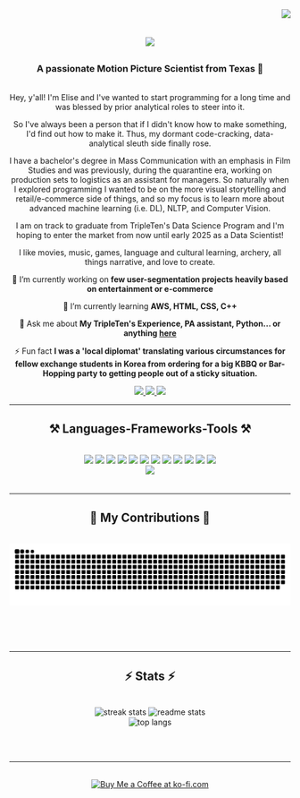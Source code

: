 <img align="right" src="https://visitor-badge.laobi.icu/badge?page_id=AmbitiousRabbit.AmbitiousRabbit" />

<h1 align="center">
    <img src="https://readme-typing-svg.herokuapp.com/?font=Righteous&size=35&center=true&vCenter=true&width=500&height=70&duration=4000&lines=What+It+Do!+👀;+I'm+Elise+Mathis!+🐇;" />
</h1>

<h3 align="center">A passionate Motion Picture Scientist from Texas 🤠</h3>

<br/>

<div align="center">
Hey, y'all! I'm Elise and I've wanted to start programming for a long time and was blessed by prior analytical roles to steer into it.
    
So I've always been a person that if I didn't know how to make something, I'd find out how to make it. Thus, my dormant code-cracking, data-analytical sleuth side finally rose.

I have a bachelor's degree in Mass Communication with an emphasis in Film Studies and was previously, during the quarantine era, working on production sets to logistics as an assistant for managers. So naturally when I explored programming I wanted to be on the more visual storytelling and retail/e-commerce side of things, and so my focus is to learn more about advanced machine learning (i.e. DL), NLTP, and Computer Vision.

I am on track to graduate from TripleTen's Data Science Program and I'm hoping to enter the market from now until early 2025 as a Data Scientist!

I like movies, music, games, language and cultural learning, archery, all things narrative, and love to create.
 
 🔭 I’m currently working on **few user-segmentation projects heavily based on entertainment or e-commerce**
 
 🌱 I’m currently learning **AWS, HTML, CSS, C++**

💬 Ask me about **My TripleTen's Experience, PA assistant, Python... or anything [here](https://github.com/salesp07/salesp07/issues)**

⚡ Fun fact **I was a 'local diplomat' translating various circumstances for fellow exchange students in Korea from ordering for a big KBBQ or Bar-Hopping party to getting people out of a sticky situation.**

 </div>
 
<div align="center"> 
  <a href="mailto:elisemathis3@gmail.com">
    <img src="https://img.shields.io/badge/Gmail-333333?style=for-the-badge&logo=gmail&logoColor=red" />
  </a>
  <a href="https://www.linkedin.com/in/elise-mathis/" target="_blank">
    <img src="https://img.shields.io/badge/LinkedIn-0077B5?style=for-the-badge&logo=linkedin&logoColor=white" target="_blank" />
  </a>
  <a href="https://github.com/AmbitiousRabbit/Portfolio" target="_blank">
     <img src="https://img.shields.io/badge/Portfolio-FF5722?style=for-the-badge&logo=todoist&logoColor=white" target="_blank" /> <!-- sqlite, safari, google-chrome are other good icon options -->
  </a>
</div>

 <hr/>
 
<h2 align="center">⚒️ Languages-Frameworks-Tools ⚒️</h2>
<br/>
<div align="center">
    <img src="https://img.shields.io/badge/Keras-FF0000?style=for-the-badge&logo=keras&logoColor=white" />
    <img src="https://img.shields.io/badge/Numpy-777BB4?style=for-the-badge&logo=numpy&logoColor=white" />
    <img src="https://img.shields.io/badge/Visual_Studio_Code-0078D4?style=for-the-badge&logo=visual%20studio%20code&logoColor=white" />
    <img src="https://img.shields.io/badge/Pandas-2C2D72?style=for-the-badge&logo=pandas&logoColor=white" />
    <img src="https://img.shields.io/badge/Plotly-239120?style=for-the-badge&logo=plotly&logoColor=white" />
    <img src="https://img.shields.io/badge/scikit_learn-F7931E?style=for-the-badge&logo=scikit-learn&logoColor=white" />
    <img src="https://img.shields.io/badge/SciPy-654FF0?style=for-the-badge&logo=SciPy&logoColor=white" />
    <img src="https://img.shields.io/badge/Streamlit-FF4B4B?style=for-the-badge&logo=Streamlit&logoColor=white" />
    <img src="https://img.shields.io/badge/Scrapy-60A839?style=for-the-badge&logo=scrapy&logoColor=white" />
    <img src="https://img.shields.io/badge/Apache_Spark-FFFFFF?style=for-the-badge&logo=apachespark&logoColor=#E35A16" />
    <img src="https://img.shields.io/badge/Render-46E3B7?style=for-the-badge&logo=render&logoColor=white" />
    <img src="https://img.shields.io/badge/Obsidian-483699?style=for-the-badge&logo=Obsidian&logoColor=white" /><br>
    <img src="https://skillicons.dev/icons?i=py,pytorch,sklearn,tensorflow,vscode,github,flask" />
</div>

<br/>
<hr/>

<div align="center">
  <h2>🐍 My Contributions 🐍</h2>
  <br>
  <img alt="snake eating my contributions" src="https://raw.githubusercontent.com/salesp07/salesp07/output/github-contribution-grid-snake.svg" />
  
  <br/><br/><br/>
</div>

<hr/>

<h2 align="center">⚡ Stats ⚡</h2>
<br>
<div align=center>
  <img width=390 src="https://github-readme-streak-stats-salesp07.vercel.app/?user=salesp07&count_private=true&theme=react&border_radius=10" alt="streak stats"/>
  <img width=390 src="https://github-readme-stats-salesp07.vercel.app/api?username=salesp07&count_private=true&show_icons=true&theme=react&rank_icon=github&border_radius=10" alt="readme stats" />
  <br/>
  <img width=325 align="center" src="https://github-readme-stats-salesp07.vercel.app/api/top-langs/?username=salesp07&hide=HTML&langs_count=8&layout=compact&theme=react&border_radius=10&size_weight=0.5&count_weight=0.5&exclude_repo=github-readme-stats" alt="top langs" />
</div>

<br/><br/>

<hr/>

<br/>

<div align="center">
<a href='https://ko-fi.com/V7V4RAK9C' target='_blank'><img height='64' style='border:0px;height:64px;' src='https://storage.ko-fi.com/cdn/kofi1.png?v=3' border='0' alt='Buy Me a Coffee at ko-fi.com' /></a>
</div>

<br/>
